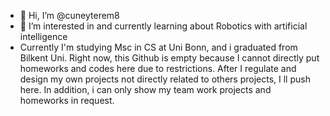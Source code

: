 - 👋 Hi, I’m @cuneyterem8
- 👀 I’m interested in and currently learning about Robotics with artificial intelligence
- Currently I'm studying Msc in CS at Uni Bonn, and i graduated from Bilkent Uni. Right now, this Github is empty because I cannot directly put homeworks and codes here due to restrictions. After I regulate and design my own projects not directly related to others projects, I ll push here. In addition, i can only show my team work projects and homeworks in request.

<!---
cuneyterem8/cuneyterem8 is a ✨ special ✨ repository because its `README.md` (this file) appears on your GitHub profile.
You can click the Preview link to take a look at your changes.
--->
